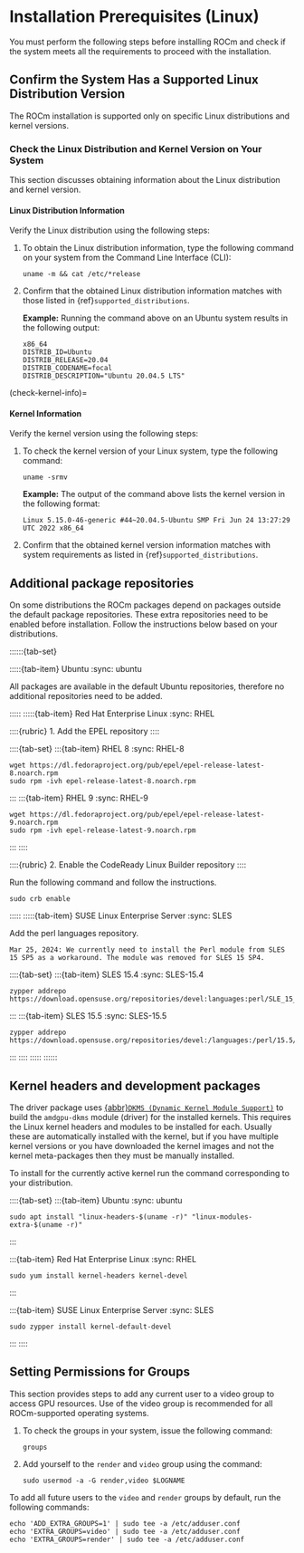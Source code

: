 # Installation Prerequisites (Linux)

You must perform the following steps before installing ROCm and check if the
system meets all the requirements to proceed with the installation.

## Confirm the System Has a Supported Linux Distribution Version

The ROCm installation is supported only on specific Linux distributions and
kernel versions.

### Check the Linux Distribution and Kernel Version on Your System

This section discusses obtaining information about the Linux distribution and
kernel version.

#### Linux Distribution Information

Verify the Linux distribution using the following steps:

1. To obtain the Linux distribution information, type the following command on
   your system from the Command Line Interface (CLI):

   ```shell
   uname -m && cat /etc/*release
   ```

2. Confirm that the obtained Linux distribution information matches with those listed in {ref}`supported_distributions`.

   **Example:** Running the command above on an Ubuntu system results in the
   following output:

   ```shell
   x86_64
   DISTRIB_ID=Ubuntu
   DISTRIB_RELEASE=20.04
   DISTRIB_CODENAME=focal
   DISTRIB_DESCRIPTION="Ubuntu 20.04.5 LTS"
   ```

(check-kernel-info)=

#### Kernel Information

Verify the kernel version using the following steps:

1. To check the kernel version of your Linux system, type the following command:

   ```shell
   uname -srmv
   ```

   **Example:** The output of the command above lists the kernel version in the
   following format:

   ```output
   Linux 5.15.0-46-generic #44~20.04.5-Ubuntu SMP Fri Jun 24 13:27:29 UTC 2022 x86_64
   ```

2. Confirm that the obtained kernel version information matches with system
   requirements as listed in {ref}`supported_distributions`.

## Additional package repositories

On some distributions the ROCm packages depend on packages outside the default
package repositories. These extra repositories need to be enabled before
installation. Follow the instructions below based on your distributions.

::::::{tab-set}

:::::{tab-item} Ubuntu
:sync: ubuntu

All packages are available in the default Ubuntu repositories, therefore
no additional repositories need to be added.

:::::
:::::{tab-item} Red Hat Enterprise Linux
:sync: RHEL

::::{rubric} 1. Add the EPEL repository
::::

::::{tab-set}
:::{tab-item} RHEL 8
:sync: RHEL-8

```shell
wget https://dl.fedoraproject.org/pub/epel/epel-release-latest-8.noarch.rpm
sudo rpm -ivh epel-release-latest-8.noarch.rpm
```

:::
:::{tab-item} RHEL 9
:sync: RHEL-9

```shell
wget https://dl.fedoraproject.org/pub/epel/epel-release-latest-9.noarch.rpm
sudo rpm -ivh epel-release-latest-9.noarch.rpm
```

:::
::::

::::{rubric} 2. Enable the CodeReady Linux Builder repository
::::

Run the following command and follow the instructions.

```shell
sudo crb enable
```

:::::
:::::{tab-item} SUSE Linux Enterprise Server
:sync: SLES

Add the perl languages repository.

```{note}
Mar 25, 2024: We currently need to install the Perl module from SLES 15 SP5 as a workaround. The module was removed for SLES 15 SP4.
```

::::{tab-set}
:::{tab-item} SLES 15.4
:sync: SLES-15.4

```shell
zypper addrepo https://download.opensuse.org/repositories/devel:languages:perl/SLE_15_SP5/devel:languages:perl.repo
```

:::
:::{tab-item} SLES 15.5
:sync: SLES-15.5

```shell
zypper addrepo https://download.opensuse.org/repositories/devel:/languages:/perl/15.5/devel:languages:perl.repo
```

:::
::::
:::::
::::::

## Kernel headers and development packages

The driver package uses
[{abbr}`DKMS (Dynamic Kernel Module Support)`][DKMS-wiki] to build
the `amdgpu-dkms` module (driver) for the installed kernels. This requires the
Linux kernel headers and modules to be installed for each. Usually these are
automatically installed with the kernel, but if you have multiple kernel
versions or you have downloaded the kernel images and not the kernel
meta-packages then they must be manually installed.

[DKMS-wiki]: https://en.wikipedia.org/wiki/Dynamic_Kernel_Module_Support

To install for the currently active kernel run the command corresponding
to your distribution.

::::{tab-set}
:::{tab-item} Ubuntu
:sync: ubuntu

```shell
sudo apt install "linux-headers-$(uname -r)" "linux-modules-extra-$(uname -r)"
```

:::

:::{tab-item} Red Hat Enterprise Linux
:sync: RHEL

```shell
sudo yum install kernel-headers kernel-devel
```

:::

:::{tab-item} SUSE Linux Enterprise Server
:sync: SLES

```shell
sudo zypper install kernel-default-devel
```

:::
::::

## Setting Permissions for Groups

This section provides steps to add any current user to a video group to access
GPU resources.
Use of the video group is recommended for all ROCm-supported operating
systems.

1. To check the groups in your system, issue the following command:

   ```shell
   groups
   ```

2. Add yourself to the `render` and `video` group using the command:

   ```shell
   sudo usermod -a -G render,video $LOGNAME
   ```

To add all future users to the `video` and `render` groups by default, run
the following commands:

```shell
echo 'ADD_EXTRA_GROUPS=1' | sudo tee -a /etc/adduser.conf
echo 'EXTRA_GROUPS=video' | sudo tee -a /etc/adduser.conf
echo 'EXTRA_GROUPS=render' | sudo tee -a /etc/adduser.conf
```
